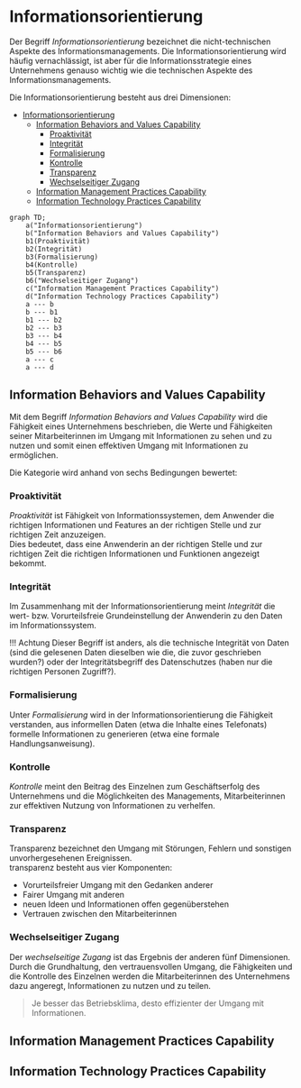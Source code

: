 # Informationsorientierung
Der Begriff *Informationsorientierung* bezeichnet die nicht-technischen Aspekte des Informationsmanagements. Die Informationsorientierung wird häufig vernachlässigt, ist aber für die Informationsstrategie eines Unternehmens genauso wichtig wie die technischen Aspekte des Informationsmanagements.

Die Informationsorientierung besteht aus drei Dimensionen:

- [Informationsorientierung](#informationsorientierung)
  - [Information Behaviors and Values Capability](#information-behaviors-and-values-capability)
    - [Proaktivität](#proaktivität)
    - [Integrität](#integrität)
    - [Formalisierung](#formalisierung)
    - [Kontrolle](#kontrolle)
    - [Transparenz](#transparenz)
    - [Wechselseitiger Zugang](#wechselseitiger-zugang)
  - [Information Management Practices Capability](#information-management-practices-capability)
  - [Information Technology Practices Capability](#information-technology-practices-capability)

```mermaid
graph TD;
    a("Informationsorientierung")
    b("Information Behaviors and Values Capability")
    b1(Proaktivität)
    b2(Integrität)
    b3(Formalisierung)
    b4(Kontrolle)
    b5(Transparenz)
    b6("Wechselseitiger Zugang")
    c("Information Management Practices Capability")
    d("Information Technology Practices Capability")
    a --- b
    b --- b1
    b1 --- b2
    b2 --- b3
    b3 --- b4
    b4 --- b5
    b5 --- b6
    a --- c
    a --- d
```


## Information Behaviors and Values Capability
Mit dem Begriff *Information Behaviors and Values Capability* wird die Fähigkeit eines Unternehmens beschrieben, die Werte und Fähigkeiten seiner Mitarbeiterinnen im Umgang mit Informationen zu sehen und zu nutzen und somit einen effektiven Umgang mit Informationen zu ermöglichen.

Die Kategorie wird anhand von sechs Bedingungen bewertet:

### Proaktivität
*Proaktivität* ist Fähigkeit von Informationssystemen, dem Anwender die richtigen Informationen und Features an der richtigen Stelle und zur richtigen Zeit anzuzeigen.  
Dies bedeutet, dass eine Anwenderin an der richtigen Stelle und zur richtigen Zeit die richtigen Informationen und Funktionen angezeigt bekommt.

### Integrität
Im Zusammenhang mit der Informationsorientierung meint *Integrität* die wert- bzw. Vorurteilsfreie Grundeinstellung der Anwenderin zu den Daten im Informationssystem.

!!! Achtung
    Dieser Begriff ist anders, als die technische Integrität von Daten (sind die gelesenen Daten dieselben wie die, die zuvor geschrieben wurden?) oder der Integritätsbegriff des Datenschutzes (haben nur die richtigen Personen Zugriff?).

### Formalisierung
Unter *Formalisierung* wird in der Informationsorientierung die Fähigkeit verstanden, aus informellen Daten (etwa die Inhalte eines Telefonats) formelle Informationen zu generieren (etwa eine formale Handlungsanweisung).

### Kontrolle
*Kontrolle* meint den Beitrag des Einzelnen zum Geschäftserfolg des Unternehmens und die Möglichkeiten des Managements, Mitarbeiterinnen zur effektiven Nutzung von Informationen zu verhelfen. 

### Transparenz
Transparenz bezeichnet den Umgang mit Störungen, Fehlern und sonstigen unvorhergesehenen Ereignissen.  
transparenz besteht aus vier Komponenten:

- Vorurteilsfreier Umgang mit den Gedanken anderer
- Fairer Umgang mit anderen
- neuen Ideen und Informationen offen gegenüberstehen
- Vertrauen zwischen den Mitarbeiterinnen

### Wechselseitiger Zugang
Der *wechselseitige Zugang* ist das Ergebnis der anderen fünf Dimensionen.  
Durch die Grundhaltung, den vertrauensvollen Umgang, die Fähigkeiten und die Kontrolle des Einzelnen werden die Mitarbeiterinnen des Unternehmens dazu angeregt, Informationen zu nutzen und zu teilen.

> Je besser das Betriebsklima, desto effizienter der Umgang mit Informationen.

## Information Management Practices Capability

## Information Technology Practices Capability